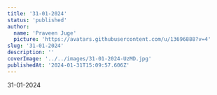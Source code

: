 ```yaml
---
title: '31-01-2024'
status: 'published'
author:
  name: 'Praveen Juge'
  picture: 'https://avatars.githubusercontent.com/u/13696888?v=4'
slug: '31-01-2024'
description: ''
coverImage: '../../images/31-01-2024-UzMD.jpg'
publishedAt: '2024-01-31T15:09:57.606Z'
---
```


31-01-2024
